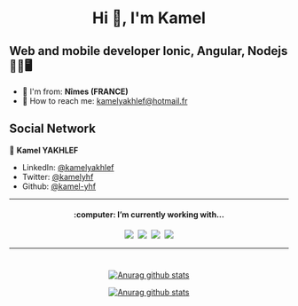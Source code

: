 <h1 align="center">Hi  👋, I'm Kamel </h1>
<h2> Web and mobile developer Ionic, Angular, Nodejs 🚀📱🖥️</h2>

- 🏡 I'm from: **Nîmes (FRANCE)**
- 📧 How to reach me: kamelyakhlef@hotmail.fr 

<h2> Social Network</h2>

👦 **Kamel YAKHLEF**

* LinkedIn: [@kamelyakhlef](https://www.linkedin.com/in/kamel-yakhlef)
* Twitter: [@kamelyhf](https://twitter.com/kamelyhf)
* Github: [@kamel-yhf](https://github.com/kamel-yhf)

<div align="center">
  
  ***
<div align='center'>
<h4>:computer: I’m currently working with...</h4>

<p>
  <img src="https://img.shields.io/badge/html5%20-%23e34f26.svg?&style=for-the-badge&logo=html5&logoColor=white" />&nbsp;&nbsp;<img src="https://img.shields.io/badge/css3%20-%231572B6.svg?&style=for-the-badge&logo=css3&logoColor=white" />&nbsp;&nbsp;<img src="https://img.shields.io/badge/javascript%20-%23F7DF1E.svg?&style=for-the-badge&logo=javascript&logoColor=white" />&nbsp;&nbsp;<img src="https://img.shields.io/badge/-Mongodb-228B22?style=for-the-badge&logo=mongodb&logoColor=white" />
</p>
</div>

***

#

[![Anurag github stats](https://github-readme-stats.vercel.app/api?username=kamel-yhf&show_icons=true&theme=dracula&hide=issues,prs&count_private=true)](https://github.com/anuraghazra/github-readme-stats)
  
[![Anurag github stats](https://github-readme-stats.vercel.app/api/top-langs?username=kamel-yhf&layout=compact)](https://github.com/anuraghazra/github-readme-stats)
</div>
